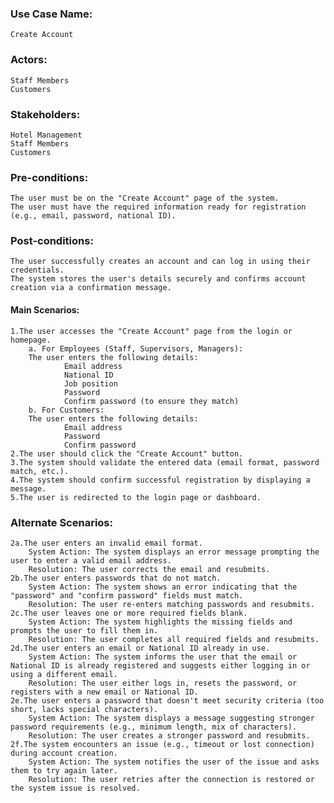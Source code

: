 ### Use Case Name:
    Create Account

### Actors:
    Staff Members
    Customers
### Stakeholders:
    Hotel Management
    Staff Members
    Customers
### Pre-conditions:
    The user must be on the "Create Account" page of the system.
    The user must have the required information ready for registration (e.g., email, password, national ID).
### Post-conditions:
    The user successfully creates an account and can log in using their credentials.
    The system stores the user's details securely and confirms account creation via a confirmation message.
#### Main Scenarios:
    1.The user accesses the "Create Account" page from the login or homepage.
        a. For Employees (Staff, Supervisors, Managers):
        The user enters the following details:
                Email address
                National ID
                Job position
                Password
                Confirm password (to ensure they match)
        b. For Customers:
        The user enters the following details:
                Email address
                Password
                Confirm password
    2.The user should click the "Create Account" button.
    3.The system should validate the entered data (email format, password match, etc.).
    4.The system should confirm successful registration by displaying a message.
    5.The user is redirected to the login page or dashboard.
### Alternate Scenarios:
    2a.The user enters an invalid email format.
        System Action: The system displays an error message prompting the user to enter a valid email address.
        Resolution: The user corrects the email and resubmits.
    2b.The user enters passwords that do not match.
        System Action: The system shows an error indicating that the "password" and "confirm password" fields must match.
        Resolution: The user re-enters matching passwords and resubmits.
    2c.The user leaves one or more required fields blank.
        System Action: The system highlights the missing fields and prompts the user to fill them in.
        Resolution: The user completes all required fields and resubmits.
    2d.The user enters an email or National ID already in use.
        System Action: The system informs the user that the email or National ID is already registered and suggests either logging in or using a different email.
        Resolution: The user either logs in, resets the password, or registers with a new email or National ID.
    2e.The user enters a password that doesn't meet security criteria (too short, lacks special characters).
        System Action: The system displays a message suggesting stronger password requirements (e.g., minimum length, mix of characters).
        Resolution: The user creates a stronger password and resubmits.
    2f.The system encounters an issue (e.g., timeout or lost connection) during account creation.
        System Action: The system notifies the user of the issue and asks them to try again later.
        Resolution: The user retries after the connection is restored or the system issue is resolved.
